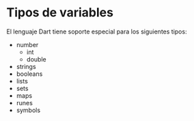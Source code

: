 # Tipos de variables
El lenguaje Dart tiene soporte especial para los siguientes tipos:
- number
  - int
  - double
- strings
- booleans
- lists
- sets
- maps
- runes 
- symbols